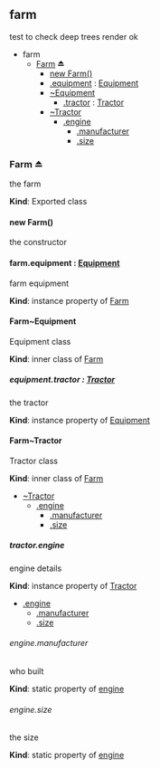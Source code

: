 <a name="module_farm"></a>
## farm
test to check deep trees render ok

  

* farm
    * [Farm](#exp_module_farm--Farm) ⏏
        * [new Farm()](#new_module_farm--Farm_new)
        * [.equipment](#module_farm--Farm.Farm+equipment) : [Equipment](#module_farm--Farm..Equipment)
        * [~Equipment](#module_farm--Farm..Equipment)
            * [.tractor](#module_farm--Farm..Equipment.Equipment+tractor) : [Tractor](#module_farm--Farm..Tractor)
        * [~Tractor](#module_farm--Farm..Tractor)
            * [.engine](#module_farm--Farm..Tractor.Tractor+engine)
                * [.manufacturer](#module_farm--Farm..Tractor.Tractor+engine.manufacturer)
                * [.size](#module_farm--Farm..Tractor.Tractor+engine.size)


<a name="exp_module_farm--Farm"></a>
### Farm ⏏
the farm

**Kind**: Exported class


<a name="new_module_farm--Farm_new"></a>
#### new Farm()
the constructor


<a name="module_farm--Farm.Farm+equipment"></a>
#### farm.equipment : [Equipment](#module_farm--Farm..Equipment)
farm equipment

**Kind**: instance property of [Farm](#exp_module_farm--Farm)


<a name="module_farm--Farm..Equipment"></a>
#### Farm~Equipment
Equipment class

**Kind**: inner class of [Farm](#exp_module_farm--Farm)


<a name="module_farm--Farm..Equipment.Equipment+tractor"></a>
##### equipment.tractor : [Tractor](#module_farm--Farm..Tractor)
the tractor

**Kind**: instance property of [Equipment](#module_farm--Farm..Equipment)


<a name="module_farm--Farm..Tractor"></a>
#### Farm~Tractor
Tractor class

**Kind**: inner class of [Farm](#exp_module_farm--Farm)  

* [~Tractor](#module_farm--Farm..Tractor)
    * [.engine](#module_farm--Farm..Tractor.Tractor+engine)
        * [.manufacturer](#module_farm--Farm..Tractor.Tractor+engine.manufacturer)
        * [.size](#module_farm--Farm..Tractor.Tractor+engine.size)


<a name="module_farm--Farm..Tractor.Tractor+engine"></a>
##### tractor.engine
engine details

**Kind**: instance property of [Tractor](#module_farm--Farm..Tractor)  

* [.engine](#module_farm--Farm..Tractor.Tractor+engine)
    * [.manufacturer](#module_farm--Farm..Tractor.Tractor+engine.manufacturer)
    * [.size](#module_farm--Farm..Tractor.Tractor+engine.size)


<a name="module_farm--Farm..Tractor.Tractor+engine.manufacturer"></a>
###### engine.manufacturer
who built

**Kind**: static property of [engine](#module_farm--Farm..Tractor.Tractor+engine)


<a name="module_farm--Farm..Tractor.Tractor+engine.size"></a>
###### engine.size
the size

**Kind**: static property of [engine](#module_farm--Farm..Tractor.Tractor+engine)


